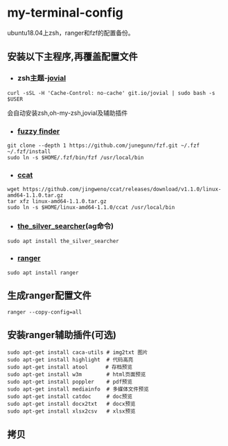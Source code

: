 # my-terminal-config
ubuntu18.04上zsh，ranger和fzf的配置备份。
## 安装以下主程序,再覆盖配置文件
- ### zsh主题-[jovial](https://github.com/zthxxx/jovial)
```
curl -sSL -H 'Cache-Control: no-cache' git.io/jovial | sudo bash -s $USER
```
会自动安装zsh,oh-my-zsh,jovial及辅助插件

- ### [fuzzy finder](https://github.com/junegunn/fzf)
```
git clone --depth 1 https://github.com/junegunn/fzf.git ~/.fzf
~/.fzf/install
sudo ln -s $HOME/.fzf/bin/fzf /usr/local/bin
```

- ### [ccat](https://github.com/owenthereal/ccat)
```
wget https://github.com/jingweno/ccat/releases/download/v1.1.0/linux-amd64-1.1.0.tar.gz
tar xfz linux-amd64-1.1.0.tar.gz 
sudo ln -s $HOME/linux-amd64-1.1.0/ccat /usr/local/bin
```

- ### [the_silver_searcher](https://github.com/ggreer/the_silver_searcher)(ag命令)
```
sudo apt install the_silver_searcher
```

- ### [ranger](https://github.com/ranger/ranger)
```
sudo apt install ranger
```
## 生成ranger配置文件
```
ranger --copy-config=all
```
## 安装ranger辅助插件(可选)
```
sudo apt-get install caca-utils # img2txt 图片
sudo apt-get install highlight  # 代码高亮
sudo apt-get install atool　    # 存档预览
sudo apt-get install w3m        # html页面预览
sudo apt-get install poppler    # pdf预览
sudo apt-get install mediainfo  # 多媒体文件预览
sudo apt-get install catdoc     # doc预览
sudo apt-get install docx2txt   # docx预览
sudo apt-get install xlsx2csv   # xlsx预览
```
## 拷贝
